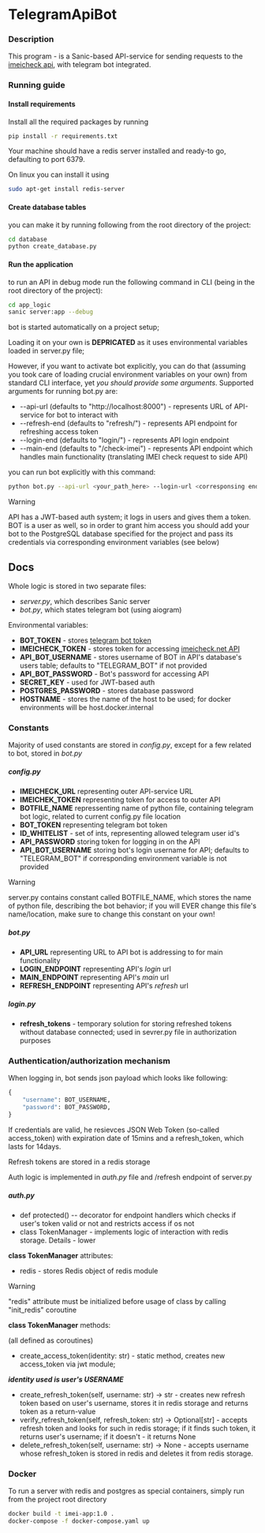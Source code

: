 # TelegramApiBot

### Description

This program - is a Sanic-based API-service for sending requests to the [imeicheck api](https://imeicheck.net/promo-api),
with telegram bot integrated.


### Running guide 

#### Install requirements
Install all the required packages by running
```bash
pip install -r requirements.txt
```

Your machine should have a redis server installed and ready-to go, defaulting to port 6379.

On linux you can install it using 
```bash
sudo apt-get install redis-server
```

#### Create database tables
you can make it by running following from the root directory of the project: 
```bash
cd database
python create_database.py
```

#### Run the application
to run an API in debug mode run the following command in CLI (being in the root directory of the project):
```bash
cd app_logic
sanic server:app --debug
```

bot is started automatically on a project setup; 

Loading it on your own is **DEPRICATED** as it uses environmental variables loaded in server.py file;

However, if you want to activate bot explicitly, you can do that (assuming you took care of loading crucial
environment variables on your own) from standard CLI interface, yet _you should provide some arguments_. 
Supported arguments for running bot.py are:
+ --api-url (defaults to "http://localhost:8000") - represents URL of API-service for bot to interact with
+ --refresh-end (defaults to "refresh/") - represents API endpoint for refreshing access token
+ --login-end (defaults to "login/") - represents API login endpoint
+ --main-end (defaults to "/check-imei") - represents API endpoint which handles main functionality 
(translating IMEI check request to side API)

you can run bot explicitly with this command:
```bash
python bot.py --api-url <your_path_here> --login-url <corresponsing endpoint> --refresh-end <corr. endpoint> --main-end <corr.endpoint>
```

> [!WARNING]
> API has a JWT-based auth system; it logs in users and gives them a token. BOT is a user as well,
> so in order to grant him access you should add your bot to the PostgreSQL database specified for 
> the project and pass its credentials via corresponding environment variables (see below)


## Docs
Whole logic is stored in two separate files:
+ _server.py_, which describes Sanic server
+ _bot.py_, which states telegram bot (using aiogram)

Environmental variables:
+ **BOT_TOKEN** - stores [telegram bot token](https://core.telegram.org/bots/tutorial#obtain-your-bot-token)
+ **IMEICHECK_TOKEN** - stores token for accessing [imeicheck.net API](https://imeicheck.net/promo-api)
+ **API_BOT_USERNAME** - stores username of BOT in API's database's users table; defaults 
to "TELEGRAM_BOT" if not provided
+ **API_BOT_PASSWORD** - Bot's password for accessing API
+ **SECRET_KEY** - used for JWT-based auth
+ **POSTGRES_PASSWORD** - stores database password
+ **HOSTNAME** - stores the name of the host to be used; for docker environments will be 
host.docker.internal

### Constants
Majority of used constants are stored in _config.py_, except for a few related to bot, stored in _bot.py_ 
##### config.py
+ **IMEICHECK_URL** representing outer API-service URL
+ **IMEICHEK_TOKEN** representing token for access to outer API
+ **BOTFILE_NAME** repressenting name of python file, containing telegram bot logic, 
related to current config.py file location
+ **BOT_TOKEN** representing telegram bot token
+ **ID_WHITELIST** - set of ints, representing allowed telegram user id's
+ **API_PASSWORD** storing token for logging in on the API
+ **API_BOT_USERNAME** storing bot's login username for API; defaults to "TELEGRAM_BOT" if corresponding
environment variable is not provided

> [!WARNING]
> server.py contains constant called BOTFILE_NAME, which stores the name of python file, 
> describing the bot behavior; if you will EVER change this file's name/location, make sure 
> to change this constant on your own!

##### bot.py
+ **API_URL** representing URL to API bot is addressing to for main functionality
+ **LOGIN_ENDPOINT** representing API's _login_ url
+ **MAIN_ENDPOINT** representing API's _main_ url
+ **REFRESH_ENDPOINT** representing API's _refresh_ url

##### login.py
+ **refresh_tokens** - temporary solution for storing refreshed tokens without database connected;
used in sevrer.py file in authorization purposes

### Authentication/authorization mechanism
When logging in, bot sends json payload which looks like following: 
```python
{
    "username": BOT_USERNAME,
    "password": BOT_PASSWORD,
}
```
If credentials are valid, he resievces JSON Web Token (so-called access_token) with expiration 
date of 15mins and a refresh_token, which lasts for 14days.

Refresh tokens are stored in a redis storage

 Auth logic is implemented in _auth.py_ file and /refresh endpoint of server.py

 ##### auth.py
+ def protected() -- decorator for endpoint handlers which checks if user's token valid or not and
restricts access if os not
+ class TokenManager - implements logic of interaction with redis storage. Details - lower

**class TokenManager** attributes:
+ redis - stores Redis object of redis module
> [!WARNING]
> "redis" attribute must be initialized before usage of class by calling "init_redis" coroutine

**class TokenManager** methods:

(all defined as coroutines)
+ create_access_token(identity: str) - static method, creates new access_token via jwt module;

_**identity used is user's USERNAME**_
+ create_refresh_token(self, username: str) -> str - creates new refresh token based on user's username, 
stores it in redis storage and returns token as a return-value
+ verify_refresh_token(self, refresh_token: str) -> Optional[str] - accepts refresh token and looks for
such in redis storage; if it finds such token, it returns user's username; if it doesn't - it returns None
+ delete_refresh_token(self, username: str) -> None - accepts username whose refresh_token is stored in redis
and deletes it from redis storage.

### Docker
To run a server with redis and postgres as special containers, simply run from the project root directory
```bash
docker build -t imei-app:1.0 .
docker-compose -f docker-compose.yaml up
```

